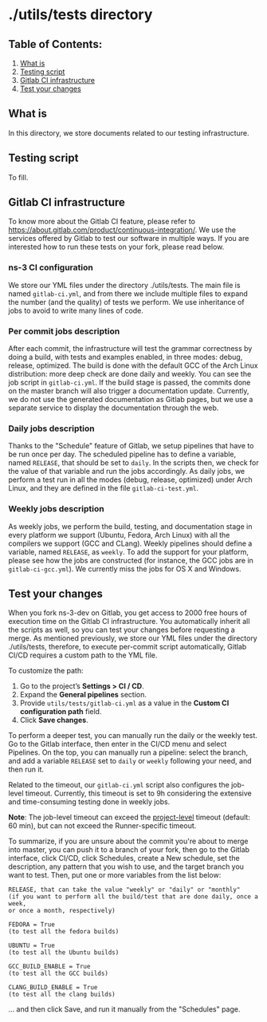 ./utils/tests directory
=======================

## Table of Contents:

1) [What is](#what-is)
2) [Testing script](#testing-script)
3) [Gitlab CI infrastructure](#gitlab-ci-infrastructure)
4) [Test your changes](#test-your-changes)

## What is

In this directory, we store documents related to our testing infrastructure.

## Testing script
To fill.

## Gitlab CI infrastructure

To know more about the Gitlab CI feature, please refer to https://about.gitlab.com/product/continuous-integration/. We use the services offered by Gitlab to test our software in multiple ways. If you are interested how to run these tests on your fork, please read below.

### ns-3 CI configuration

We store our YML files under the directory ./utils/tests. The main file is named `gitlab-ci.yml`, and from there we include multiple files to expand the number (and the quality) of tests we perform. We use inheritance of jobs to avoid to write many lines of code.

### Per commit jobs description

After each commit, the infrastructure will test the grammar correctness by doing a build, with tests and examples enabled, in three modes: debug, release, optimized. The build is done with the default GCC of the Arch Linux distribution: more deep check are done daily and weekly. You can see the job script in `gitlab-ci.yml`. If the build stage is passed, the commits done on the master branch will also trigger a documentation update. Currently, we do not use the generated documentation as Gitlab pages, but we use a separate service to display the documentation through the web.

### Daily jobs description

Thanks to the "Schedule" feature of Gitlab, we setup pipelines that have to be run once per day. The scheduled pipeline has to define a variable, named `RELEASE`, that should be set to `daily`. In the scripts then, we check for the value of that variable and run the jobs accordingly. As daily jobs, we perform a test run in all the modes (debug, release, optimized) under Arch Linux, and they are defined in the file `gitlab-ci-test.yml`.

### Weekly jobs description

As weekly jobs, we perform the build, testing, and documentation stage in every platform we support (Ubuntu, Fedora, Arch Linux) with all the compilers we support (GCC and CLang). Weekly pipelines should define a variable, named `RELEASE`, as `weekly`. To add the support for your platform, please see how the jobs are constructed (for instance, the GCC jobs are in `gitlab-ci-gcc.yml`). We currently miss the jobs for OS X and Windows.

## Test your changes

When you fork ns-3-dev on Gitlab, you get access to 2000 free hours of execution time on the Gitlab CI infrastructure. You automatically inherit all the scripts as well, so you can test your changes before requesting a merge. As mentioned previously, we store our YML files under the directory ./utils/tests, therefore, to execute per-commit script automatically, Gitlab CI/CD requires a custom path to the YML file.

To customize the path:

1. Go to the project’s **Settings > CI / CD**.
2. Expand the **General pipelines** section.
3. Provide `utils/tests/gitlab-ci.yml` as a value in the **Custom CI configuration path** field.
4. Click **Save changes**.

To perform a deeper test, you can manually run the daily or the weekly test. Go to the Gitlab interface, then enter in the CI/CD menu and select Pipelines. On the top, you can manually run a pipeline: select the branch, and add a variable `RELEASE` set to `daily` or `weekly` following your need, and then run it.

Related to the timeout, our `gitlab-ci.yml` script also configures the job-level timeout. Currently, this timeout is set to 9h considering the extensive and time-consuming testing done in weekly jobs.

**Note**: The job-level timeout can exceed the [project-level](https://docs.gitlab.com/ee/ci/pipelines/settings.html#set-a-limit-for-how-long-jobs-can-run) timeout (default: 60 min), but can not exceed the Runner-specific timeout.


To summarize, if you are unsure about the commit you're about to
merge into master, you can push it to a branch of your fork, then go to
the Gitlab interface, click CI/CD, click Schedules, create a New
schedule, set the description, any pattern that you wish to use, and the
target branch you want to test. Then, put one or more variables from the
list below:

```shell
RELEASE, that can take the value "weekly" or "daily" or "monthly"
(if you want to perform all the build/test that are done daily, once a week,
or once a month, respectively)

FEDORA = True
(to test all the fedora builds)

UBUNTU = True
(to test all the Ubuntu builds)

GCC_BUILD_ENABLE = True
(to test all the GCC builds)

CLANG_BUILD_ENABLE = True
(to test all the clang builds)
```

... and then click Save, and run it manually from the "Schedules" page.
